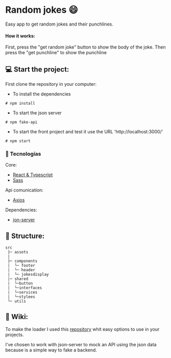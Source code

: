 # Random jokes :smile:

Easy app to get random jokes and their punchlines.

#### How it works:
First, press the "get random joke" button to show the body of the joke. Then press the "get punchline" to show the punchline 

## :computer: Start the project:

First clone the repository in your computer:

- To install the dependencies 
```
# npm install
```

- To start the json server
```
# npm fake-api
```

- To start the front project and test it use the URL 'http://localhost:3000/'
```
# npm start
```

### :wrench: Tecnologías

Core: 
- [React & Typescript](https://create-react-app.dev/docs/adding-typescript/)
- [Sass](https://sass-lang.com/)

Api comunication:
- [Axios](https://axios-http.com/)

Dependencies:
- [jon-server](https://www.npmjs.com/package/json-server)

## :open_file_folder: Structure:
```
src
 ├─ assets
 |  
 ├─ components
 |  └─ footer
 |  └─ header
 |  └─ jokesdisplay
 |─ shared
 |  └─button
 |  └─interfaces
 |  └─services
 |  └─stylees
 └─ utils  
```
## :notebook_with_decorative_cover: Wiki:

To make the loader I used this [repository](https://github.com/SamHerbert/SVG-Loaders/blob/master/svg-loaders/three-dots.svg?short_path=6f7b43a) whit easy options to use in your projects.

I've chosen to work with json-server to mock an API using the json data because is a simple way to fake a backend.
